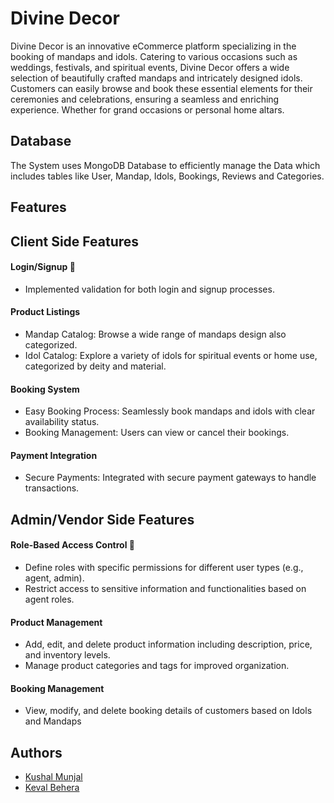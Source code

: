 
# Divine Decor

Divine Decor is an innovative eCommerce platform specializing in the booking of mandaps and idols. Catering to various occasions such as weddings, festivals, and spiritual events, Divine Decor offers a wide selection of beautifully crafted mandaps and intricately designed idols. Customers can easily browse and book these essential elements for their ceremonies and celebrations, ensuring a seamless and enriching experience. Whether for grand occasions or personal home altars. 


## Database
The System uses MongoDB Database to efficiently manage the Data which includes tables like User, Mandap, Idols, Bookings, Reviews and Categories.
## Features
## Client Side Features
#### Login/Signup 🚀
* Implemented validation for both login and signup processes.
#### Product Listings
* Mandap Catalog: Browse a wide range of mandaps design also categorized.
* Idol Catalog: Explore a variety of idols for spiritual events or home use, categorized by deity and material.
#### Booking System
* Easy Booking Process: Seamlessly book mandaps and idols with clear availability status.
* Booking Management: Users can view or cancel their bookings.
#### Payment Integration
* Secure Payments: Integrated with secure payment gateways to handle transactions.
## Admin/Vendor Side Features
#### Role-Based Access Control 🔐
* Define roles with specific permissions for different user types (e.g., agent, admin).
* Restrict access to sensitive information and functionalities based on agent roles.
#### Product Management
* Add, edit, and delete product information including description, price, and inventory levels.
* Manage product categories and tags for improved organization.
#### Booking Management
* View, modify, and delete booking details of customers based on Idols and Mandaps




## Authors

- [Kushal Munjal](https://www.github.com/KushalMunjal)
- [Keval Behera](https://www.github.com/KevalB)


